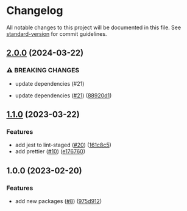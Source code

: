 # Changelog

All notable changes to this project will be documented in this file. See [standard-version](https://github.com/conventional-changelog/standard-version) for commit guidelines.

## [2.0.0](https://github.com/OperationMonkey/common-core-js/compare/lint-staged-config-core/v1.1.0...lint-staged-config-core/v2.0.0) (2024-03-22)

### ⚠ BREAKING CHANGES

- update dependencies (#21)

- update dependencies ([#21](https://github.com/OperationMonkey/common-core-js/issues/21)) ([88920d1](https://github.com/OperationMonkey/common-core-js/commit/88920d197a9000cdfb6999c1d7de6e7835a4317a))

## [1.1.0](https://github.com/OperationMonkey/common-core-js/compare/lint-staged-config-core/v1.0.0...lint-staged-config-core/v1.1.0) (2023-03-22)

### Features

- add jest to lint-staged ([#20](https://github.com/OperationMonkey/common-core-js/issues/20)) ([161c8c5](https://github.com/OperationMonkey/common-core-js/commit/161c8c500cec47f2f3092ad563ed3433b43d3894))
- add prettier ([#10](https://github.com/OperationMonkey/common-core-js/issues/10)) ([e176760](https://github.com/OperationMonkey/common-core-js/commit/e1767608c26c72da98edbef949c1b7bafe72f23c))

## 1.0.0 (2023-02-20)

### Features

- add new packages ([#8](https://github.com/OperationMonkey/common-core-js/issues/8)) ([975d912](https://github.com/OperationMonkey/common-core-js/commit/975d91275691f2633be28bbcb7a83507ccec809b))
